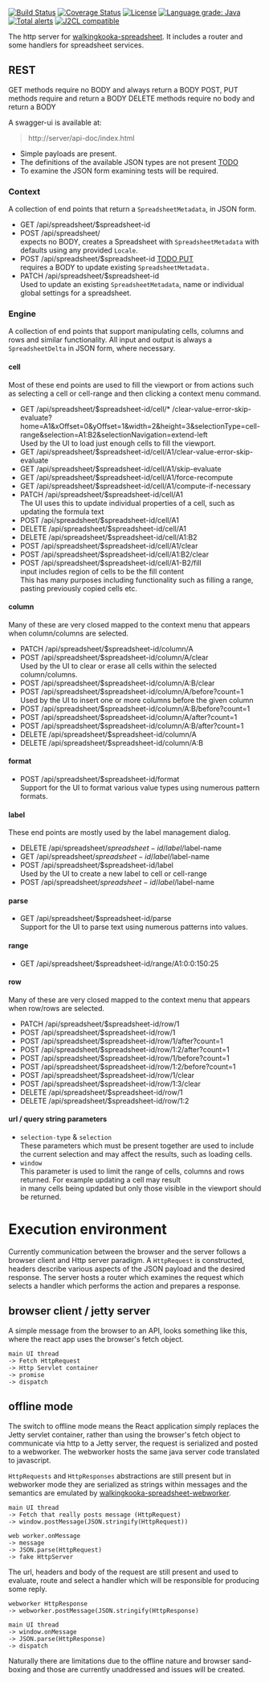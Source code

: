 [![Build Status](https://github.com/mP1/walkingkooka-spreadsheet-server/actions/workflows/build.yaml/badge.svg)](https://github.com/mP1/walkingkooka-spreadsheet-server/actions/workflows/build.yaml/badge.svg)
[![Coverage Status](https://coveralls.io/repos/github/mP1/walkingkooka-spreadsheet-server/badge.svg?branch=master)](https://coveralls.io/repos/github/mP1/walkingkooka-spreadsheet-server?branch=master)
[![License](https://img.shields.io/badge/License-Apache%202.0-blue.svg)](https://opensource.org/licenses/Apache-2.0)
[![Language grade: Java](https://img.shields.io/lgtm/grade/java/g/mP1/walkingkooka-spreadsheet-server.svg?logo=lgtm&logoWidth=18)](https://lgtm.com/projects/g/mP1/walkingkooka-spreadsheet-server/context:java)
[![Total alerts](https://img.shields.io/lgtm/alerts/g/mP1/walkingkooka-spreadsheet-server.svg?logo=lgtm&logoWidth=18)](https://lgtm.com/projects/g/mP1/walkingkooka-spreadsheet-server/alerts/)
[![J2CL compatible](https://img.shields.io/badge/J2CL-compatible-brightgreen.svg)](https://github.com/mP1/j2cl-central)


The http server for [walkingkooka-spreadsheet](https://github.com/mP1/walkingkooka-spreadsheet). It includes a router
and some handlers for spreadsheet services.

## REST

GET methods require no BODY and always return a BODY POST, PUT methods require and return a BODY DELETE methods require
no body and return a BODY

A swagger-ui is available at:

> http://server/api-doc/index.html

- Simple payloads are present.
- The definitions of the available JSON types are not
  present [TODO](https://github.com/mP1/walkingkooka-spreadsheet-server/issues/480)
- To examine the JSON form examining tests will be required.

### Context

A collection of end points that return a `SpreadsheetMetadata`, in JSON form.

- GET /api/spreadsheet/$spreadsheet-id
- POST /api/spreadsheet/  
  expects no BODY, creates a Spreadsheet with `SpreadsheetMetadata` with defaults using any provided `Locale`.
- POST /api/spreadsheet/$spreadsheet-id [TODO PUT](https://github.com/mP1/walkingkooka-spreadsheet-server/issues/504)  
  requires a BODY to update existing `SpreadsheetMetadata.`
- PATCH /api/spreadsheet/$spreadsheet-id  
  Used to update an existing `SpreadsheetMetadata`, name or individual global settings for a spreadsheet.

### Engine

A collection of end points that support manipulating cells, columns and rows and similar functionality. All input and
output is always a `SpreadsheetDelta` in JSON form, where necessary.



#### cell

Most of these end points are used to fill the viewport or from actions such as selecting a cell or cell-range and then
clicking a context menu command.

- GET /api/spreadsheet/$spreadsheet-id/cell/*
  /clear-value-error-skip-evaluate?home=A1&xOffset=0&yOffset=1&width=2&height=3&selectionType=cell-range&selection=A1:B2&selectionNavigation=extend-left  
  Used by the UI to load just enough cells to fill the viewport.
- GET /api/spreadsheet/$spreadsheet-id/cell/A1/clear-value-error-skip-evaluate
- GET /api/spreadsheet/$spreadsheet-id/cell/A1/skip-evaluate
- GET /api/spreadsheet/$spreadsheet-id/cell/A1/force-recompute
- GET /api/spreadsheet/$spreadsheet-id/cell/A1/compute-if-necessary
- PATCH /api/spreadsheet/$spreadsheet-id/cell/A1  
  The UI uses this to update individual properties of a cell, such as updating the formula text
- POST /api/spreadsheet/$spreadsheet-id/cell/A1
- DELETE /api/spreadsheet/$spreadsheet-id/cell/A1
- DELETE /api/spreadsheet/$spreadsheet-id/cell/A1:B2
- POST /api/spreadsheet/$spreadsheet-id/cell/A1/clear
- POST /api/spreadsheet/$spreadsheet-id/cell/A1:B2/clear
- POST /api/spreadsheet/$spreadsheet-id/cell/A1-B2/fill  
  input includes region of cells to be the fill content  
  This has many purposes including functionality such as filling a range, pasting previously copied cells etc.

#### column

Many of these are very closed mapped to the context menu that appears when column/columns are selected.

- PATCH /api/spreadsheet/$spreadsheet-id/column/A
- POST /api/spreadsheet/$spreadsheet-id/column/A/clear  
  Used by the UI to clear or erase all cells within the selected column/columns.
- POST /api/spreadsheet/$spreadsheet-id/column/A:B/clear
- POST /api/spreadsheet/$spreadsheet-id/column/A/before?count=1  
  Used by the UI to insert one or more columns before the given column
- POST /api/spreadsheet/$spreadsheet-id/column/A:B/before?count=1
- POST /api/spreadsheet/$spreadsheet-id/column/A/after?count=1
- POST /api/spreadsheet/$spreadsheet-id/column/A:B/after?count=1
- DELETE /api/spreadsheet/$spreadsheet-id/column/A
- DELETE /api/spreadsheet/$spreadsheet-id/column/A:B

#### format

- POST /api/spreadsheet/$spreadsheet-id/format  
  Support for the UI to format various value types using numerous pattern formats.

#### label

These end points are mostly used by the label management dialog.

- DELETE /api/spreadsheet/$spreadsheet-id/label/$label-name
- GET /api/spreadsheet/$spreadsheet-id/label/$label-name
- POST /api/spreadsheet/$spreadsheet-id/label  
  Used by the UI to create a new label to cell or cell-range
- POST /api/spreadsheet/$spreadsheet-id/label/$label-name

#### parse

- GET /api/spreadsheet/$spreadsheet-id/parse  
  Support for the UI to parse text using numerous patterns into values.

#### range

- GET /api/spreadsheet/$spreadsheet-id/range/A1:0:0:150:25

#### row

Many of these are very closed mapped to the context menu that appears when row/rows are selected.

- PATCH /api/spreadsheet/$spreadsheet-id/row/1
- POST /api/spreadsheet/$spreadsheet-id/row/1
- POST /api/spreadsheet/$spreadsheet-id/row/1/after?count=1
- POST /api/spreadsheet/$spreadsheet-id/row/1:2/after?count=1
- POST /api/spreadsheet/$spreadsheet-id/row/1/before?count=1
- POST /api/spreadsheet/$spreadsheet-id/row/1:2/before?count=1
- POST /api/spreadsheet/$spreadsheet-id/row/1/clear
- POST /api/spreadsheet/$spreadsheet-id/row/1:3/clear
- DELETE /api/spreadsheet/$spreadsheet-id/row/1
- DELETE /api/spreadsheet/$spreadsheet-id/row/1:2

#### url / query string parameters

- `selection-type` & `selection`  
  These parameters which must be present together are used to include the current selection and may affect the results,
  such as loading cells.
- `window`  
  This parameter is used to limit the range of cells, columns and rows returned. For example updating a cell may
  result  
  in many cells being updated but only those visible in the viewport should be returned.

# Execution environment

Currently communication between the browser and the server follows a browser client and Http server paradigm.
A `HttpRequest` is constructed, headers describe various aspects of the JSON payload and the desired response. The
server hosts a router which examines the request which selects a handler which performs the action and prepares a
response.

## browser client / jetty server

A simple message from the browser to an API, looks something like this, where the react app uses the browser's fetch
object.

```
main UI thread
-> Fetch HttpRequest
-> Http Servlet container
-> promise
-> dispatch
```

## offline mode

The switch to offline mode means the React application simply replaces the Jetty servlet container, rather than using
the browser's fetch object to communicate via http to a Jetty server, the request is serialized and posted to a
webworker. The webworker hosts the same java server code translated to javascript.

`HttpRequests` and `HttpResponses` abstractions are still present but in webworker mode they are serialized as strings
within messages and the semantics are emulated
by [walkingkooka-spreadsheet-webworker](https://github.com/mP1/walkingkooka-spreadsheet-webworker).

```
main UI thread 
-> Fetch that really posts message (HttpRequest)
-> window.postMessage(JSON.stringify(HttpRequest))

web worker.onMessage
-> message
-> JSON.parse(HttpRequest)
-> fake HttpServer
```

The url, headers and body of the request are still present and used to evaluate, route and select a handler which will
be responsible for producing some reply.

```
webworker HttpResponse
-> webworker.postMessage(JSON.stringify(HttpResponse)

main UI thread
-> window.onMessage
-> JSON.parse(HttpResponse)
-> dispatch
```

Naturally there are limitations due to the offline nature and browser sand-boxing and those are currently unaddressed
and issues will be created.